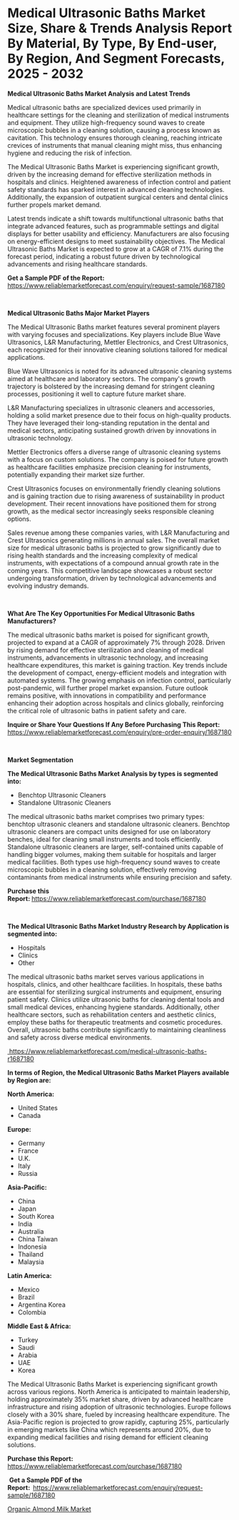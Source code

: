 <p><h1>Medical Ultrasonic Baths Market Size, Share & Trends Analysis Report By Material, By Type, By End-user, By Region, And Segment Forecasts, 2025 - 2032</h1></p><p><strong>Medical Ultrasonic Baths Market Analysis and Latest Trends</strong></p>
<p><p>Medical ultrasonic baths are specialized devices used primarily in healthcare settings for the cleaning and sterilization of medical instruments and equipment. They utilize high-frequency sound waves to create microscopic bubbles in a cleaning solution, causing a process known as cavitation. This technology ensures thorough cleaning, reaching intricate crevices of instruments that manual cleaning might miss, thus enhancing hygiene and reducing the risk of infection.</p><p>The Medical Ultrasonic Baths Market is experiencing significant growth, driven by the increasing demand for effective sterilization methods in hospitals and clinics. Heightened awareness of infection control and patient safety standards has sparked interest in advanced cleaning technologies. Additionally, the expansion of outpatient surgical centers and dental clinics further propels market demand.</p><p>Latest trends indicate a shift towards multifunctional ultrasonic baths that integrate advanced features, such as programmable settings and digital displays for better usability and efficiency. Manufacturers are also focusing on energy-efficient designs to meet sustainability objectives. The Medical Ultrasonic Baths Market is expected to grow at a CAGR of 7.1% during the forecast period, indicating a robust future driven by technological advancements and rising healthcare standards.</p></p>
<p><strong>Get a Sample PDF of the Report:&nbsp;</strong> <a href="https://www.reliablemarketforecast.com/enquiry/request-sample/1687180?utm_campaign=2724&utm_medium=2&utm_source=Github&utm_content=ia&utm_term=26032025&utm_id=medical-ultrasonic-baths">https://www.reliablemarketforecast.com/enquiry/request-sample/1687180</a></p>
<p>&nbsp;</p>
<p><strong>Medical Ultrasonic Baths Major Market Players</strong></p>
<p><p>The Medical Ultrasonic Baths market features several prominent players with varying focuses and specializations. Key players include Blue Wave Ultrasonics, L&R Manufacturing, Mettler Electronics, and Crest Ultrasonics, each recognized for their innovative cleaning solutions tailored for medical applications.</p><p>Blue Wave Ultrasonics is noted for its advanced ultrasonic cleaning systems aimed at healthcare and laboratory sectors. The company's growth trajectory is bolstered by the increasing demand for stringent cleaning processes, positioning it well to capture future market share. </p><p>L&R Manufacturing specializes in ultrasonic cleaners and accessories, holding a solid market presence due to their focus on high-quality products. They have leveraged their long-standing reputation in the dental and medical sectors, anticipating sustained growth driven by innovations in ultrasonic technology.</p><p>Mettler Electronics offers a diverse range of ultrasonic cleaning systems with a focus on custom solutions. The company is poised for future growth as healthcare facilities emphasize precision cleaning for instruments, potentially expanding their market size further.</p><p>Crest Ultrasonics focuses on environmentally friendly cleaning solutions and is gaining traction due to rising awareness of sustainability in product development. Their recent innovations have positioned them for strong growth, as the medical sector increasingly seeks responsible cleaning options.</p><p>Sales revenue among these companies varies, with L&R Manufacturing and Crest Ultrasonics generating millions in annual sales. The overall market size for medical ultrasonic baths is projected to grow significantly due to rising health standards and the increasing complexity of medical instruments, with expectations of a compound annual growth rate in the coming years. This competitive landscape showcases a robust sector undergoing transformation, driven by technological advancements and evolving industry demands.</p></p>
<p>&nbsp;</p>
<p><strong>What Are The Key Opportunities For Medical Ultrasonic Baths Manufacturers?</strong></p>
<p><p>The medical ultrasonic baths market is poised for significant growth, projected to expand at a CAGR of approximately 7% through 2028. Driven by rising demand for effective sterilization and cleaning of medical instruments, advancements in ultrasonic technology, and increasing healthcare expenditures, this market is gaining traction. Key trends include the development of compact, energy-efficient models and integration with automated systems. The growing emphasis on infection control, particularly post-pandemic, will further propel market expansion. Future outlook remains positive, with innovations in compatibility and performance enhancing their adoption across hospitals and clinics globally, reinforcing the critical role of ultrasonic baths in patient safety and care.</p></p>
<p><strong>Inquire or Share Your Questions If Any Before Purchasing This Report:</strong> <a href="https://www.reliablemarketforecast.com/enquiry/pre-order-enquiry/1687180?utm_campaign=2724&utm_medium=2&utm_source=Github&utm_content=ia&utm_term=26032025&utm_id=medical-ultrasonic-baths">https://www.reliablemarketforecast.com/enquiry/pre-order-enquiry/1687180</a></p>
<p>&nbsp;</p>
<p><strong>Market Segmentation</strong></p>
<p><strong>The Medical Ultrasonic Baths Market Analysis by types is segmented into:</strong></p>
<p><ul><li>Benchtop Ultrasonic Cleaners</li><li>Standalone Ultrasonic Cleaners</li></ul></p>
<p><p>The medical ultrasonic baths market comprises two primary types: benchtop ultrasonic cleaners and standalone ultrasonic cleaners. Benchtop ultrasonic cleaners are compact units designed for use on laboratory benches, ideal for cleaning small instruments and tools efficiently. Standalone ultrasonic cleaners are larger, self-contained units capable of handling bigger volumes, making them suitable for hospitals and larger medical facilities. Both types use high-frequency sound waves to create microscopic bubbles in a cleaning solution, effectively removing contaminants from medical instruments while ensuring precision and safety.</p></p>
<p><strong>Purchase this Report:&nbsp;</strong><a href="https://www.reliablemarketforecast.com/purchase/1687180?utm_campaign=2724&utm_medium=2&utm_source=Github&utm_content=ia&utm_term=26032025&utm_id=medical-ultrasonic-baths">https://www.reliablemarketforecast.com/purchase/1687180</a></p>
<p>&nbsp;</p>
<p><strong>The Medical Ultrasonic Baths Market Industry Research by Application is segmented into:</strong></p>
<p><ul><li>Hospitals</li><li>Clinics</li><li>Other</li></ul></p>
<p><p>The medical ultrasonic baths market serves various applications in hospitals, clinics, and other healthcare facilities. In hospitals, these baths are essential for sterilizing surgical instruments and equipment, ensuring patient safety. Clinics utilize ultrasonic baths for cleaning dental tools and small medical devices, enhancing hygiene standards. Additionally, other healthcare sectors, such as rehabilitation centers and aesthetic clinics, employ these baths for therapeutic treatments and cosmetic procedures. Overall, ultrasonic baths contribute significantly to maintaining cleanliness and safety across diverse medical environments.</p></p>
<p><a href="https://www.reliablemarketforecast.com/medical-ultrasonic-baths-r1687180?utm_campaign=2724&utm_medium=2&utm_source=Github&utm_content=ia&utm_term=26032025&utm_id=medical-ultrasonic-baths">&nbsp;https://www.reliablemarketforecast.com/medical-ultrasonic-baths-r1687180</a></p>
<p><strong>In terms of Region, the Medical Ultrasonic Baths Market Players available by Region are:</strong></p>
<p>
    <p> <strong> North America: </strong>
        <ul>
            <li>United States</li>
            <li>Canada</li>
        </ul>
        </p> 
    <p> <strong> Europe: </strong>
        <ul>
            <li>Germany</li>
            <li>France</li>
            <li>U.K.</li>
            <li>Italy</li>
            <li>Russia</li>
        </ul>
        </p> 
    <p> <strong> Asia-Pacific: </strong>
        <ul>
            <li>China</li>
            <li>Japan</li>
            <li>South Korea</li>
            <li>India</li>
            <li>Australia</li>
            <li>China Taiwan</li>
            <li>Indonesia</li>
            <li>Thailand</li>
            <li>Malaysia</li>
        </ul>
        </p> 
    <p> <strong> Latin America: </strong>
        <ul>
            <li>Mexico</li>
            <li>Brazil</li>
            <li>Argentina Korea</li>
            <li>Colombia</li>
        </ul>
        </p> 
    <p> <strong> Middle East & Africa: </strong>
        <ul>
            <li>Turkey</li>
            <li>Saudi</li>
            <li>Arabia</li>
            <li>UAE</li>
            <li>Korea</li>
        </ul>
    </p>
    </p>
<p><p>The Medical Ultrasonic Baths Market is experiencing significant growth across various regions. North America is anticipated to maintain leadership, holding approximately 35% market share, driven by advanced healthcare infrastructure and rising adoption of ultrasonic technologies. Europe follows closely with a 30% share, fueled by increasing healthcare expenditure. The Asia-Pacific region is projected to grow rapidly, capturing 25%, particularly in emerging markets like China which represents around 20%, due to expanding medical facilities and rising demand for efficient cleaning solutions.</p></p>
<p><strong>Purchase this Report: </strong><a href="https://www.reliablemarketforecast.com/purchase/1687180?utm_campaign=2724&utm_medium=2&utm_source=Github&utm_content=ia&utm_term=26032025&utm_id=medical-ultrasonic-baths">https://www.reliablemarketforecast.com/purchase/1687180</a></p>
<p>&nbsp;<strong>Get a Sample PDF of the Report:&nbsp;&nbsp;</strong><a href="https://www.reliablemarketforecast.com/enquiry/request-sample/1687180?utm_campaign=2724&utm_medium=2&utm_source=Github&utm_content=ia&utm_term=26032025&utm_id=medical-ultrasonic-baths">https://www.reliablemarketforecast.com/enquiry/request-sample/1687180</a></p>
<p><strong></strong></p>
<p><p><a href="https://github.com/leopardmicheal7019/Market-Research-Report-List-1/blob/main/organic-almond-milk-market.md?utm_campaign=2724&utm_medium=2&utm_source=Github&utm_content=ia&utm_term=26032025&utm_id=medical-ultrasonic-baths">Organic Almond Milk Market</a></p></p>